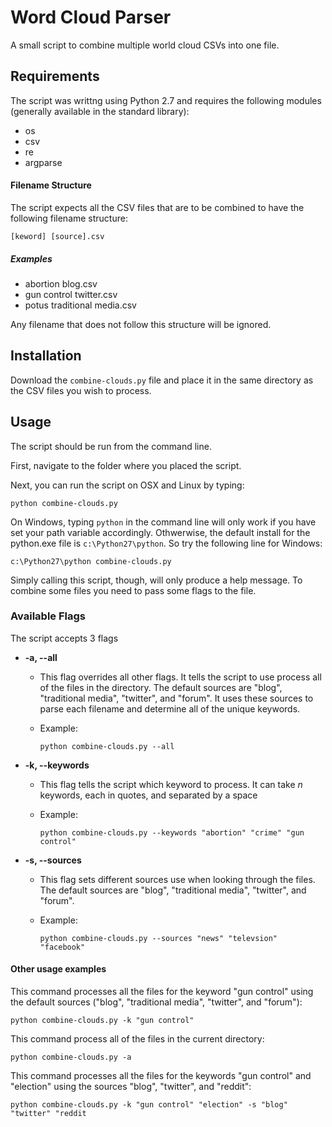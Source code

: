 # Word Cloud Parser

A small script to combine multiple world cloud CSVs into one file.

## Requirements

The script was writtng using Python 2.7 and requires the following modules (generally available in the standard library):
* os
* csv
* re
* argparse

#### Filename Structure

The script expects all the CSV files that are to be combined to have the following filename structure:

`[keword] [source].csv`

##### Examples
* abortion blog.csv
* gun control twitter.csv
* potus traditional media.csv

Any filename that does not follow this structure will be ignored.

## Installation

Download the `combine-clouds.py` file and place it in the same directory as the CSV files you wish to process.

## Usage

The script should be run from the command line. 

First, navigate to the folder where you placed the script.

Next, you can run the script on OSX and Linux by typing:

    python combine-clouds.py
    
On Windows, typing `python` in the command line will only work if you have set your path variable accordingly. Othwerwise, the default install for the python.exe file is `c:\Python27\python`. So try the following line for Windows:

    c:\Python27\python combine-clouds.py
    
Simply calling this script, though, will only produce a help message. To combine some files you need to pass some flags to the file.

### Available Flags

The script accepts 3 flags

* __-a, --all__
    * This flag overrides all other flags. It tells the script to use process all of the files in the directory. The default sources are "blog", "traditional media", "twitter", and "forum". It uses these sources to parse each filename and determine all of the unique keywords.
    * Example:

        `python combine-clouds.py --all`

* __-k, --keywords__
    * This flag tells the script which keyword to process. It can take *n* keywords, each in quotes, and separated by a space
    * Example:

        `python combine-clouds.py --keywords "abortion" "crime" "gun control"`

* __-s, --sources__
    * This flag sets different sources use when looking through the files. The default sources are "blog", "traditional media", "twitter", and "forum".
    * Example:

        `python combine-clouds.py --sources "news" "televsion" "facebook"`

#### Other usage examples

This command processes all the files for the keyword "gun control" using the default sources ("blog", "traditional media", "twitter", and "forum"):

    python combine-clouds.py -k "gun control"

This command process all of the files in the current directory:

    python combine-clouds.py -a

This command processes all the files for the keywords "gun control" and "election" using the sources "blog", "twitter", and "reddit":

    python combine-clouds.py -k "gun control" "election" -s "blog" "twitter" "reddit